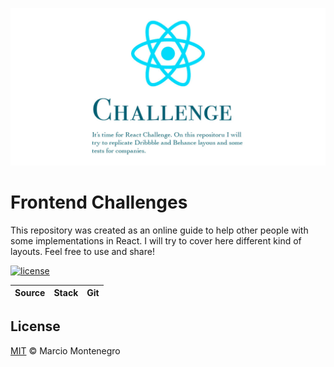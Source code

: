 <p align="center"><img src="header.jpg" alt="Challenge Accepeted"></p>

# Frontend Challenges

This repository was created as an online guide to help other people with some implementations in React. I will try to cover here different kind of layouts. Feel free to use and share!

[![license](https://img.shields.io/github/license/marciowelben/frontend_projects.svg)](/license)

| Source | Stack | Git |
| ------ | ----- | --- |

## License

[MIT](/license) &copy; Marcio Montenegro